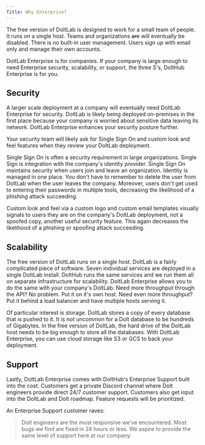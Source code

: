 ```yaml
---
Title: Why Enterprise?
---
```


The free version of DoltLab is designed to work for a small team of people. It runs on a single host. Teams and organizations ~~are~~ will eventually be disabled. There is no built-in user management. Users sign up with email only and manage their own accounts. 

DoltLab Enterprise is for companies. If your company is large enough to need Enterprise security, scalability, or support, the three S's, DoltHub Enterprise is for you.

## Security

A larger scale deployment at a company will eventually need DoltLab Enterprise for security. DoltLab is likely being deployed on-premises in the first place because your company is worried about sensitive data leaving its network. DoltLab Enterprise enhances your security posture further. 

Your security team will likely ask for Single Sign On and custom look and feel features when they review your DoltLab deployment.

Single Sign On is often a security requirement in large organizations. Single Sign is integration with the company's identity provider. Single Sign On maintains security when users join and leave an organization. Identity is managed in one place. You don't have to remember to delete the user from DoltLab when the user leaves the company. Moreover, users don't get used to entering their passwords in multiple tools, decreasing the likelihood of a phishing attack succeeding.

Custom look and feel via a custom logo and custom email templates visually signals to users they are on the company's DoltLab deployment, not a spoofed copy, another useful security feature. This again decreases the likelihood of a phishing or spoofing attack succeeding.

## Scalability

The free version of DoltLab runs on a single host. DoltLab is a fairly complicated piece of software. Seven individual services are deployed in a single DoltLab install. DoltHub runs the same services and we run them all on separate infrastructure for scalability. DoltLab Enterprise allows you to do the same with your company's DoltLab. Need more throughput through the API? No problem. Put it on it's own host. Need even more throughput? Put it behind a load balancer and have multiple hosts serving it.

Of particular interest is storage. DoltLab stores a copy of every database that is pushed to it. It is not uncommon for a Dolt database to be hundreds of Gigabytes. In the free version of DoltLab, the hard drive of the DoltLab host needs to be big enough to store all the databases. With DoltLab Enterprise, you can use cloud storage like S3 or GCS to back your deployment.

## Support

Lastly, DoltLab Enterprise comes with DoltHub's Enterprise Support built into the cost. Customers get a private Discord channel where  Dolt engineers provide direct 24/7 customer support. Customers also get input into the DoltLab and Dolt roadmap. Feature requests will be prioritized. 

An Enterprise Support customer raves:

> Dolt engineers are the most responsive we've encountered. Most bugs we find are fixed in 24 hours or less. We aspire to provide the same level of support here at our company.